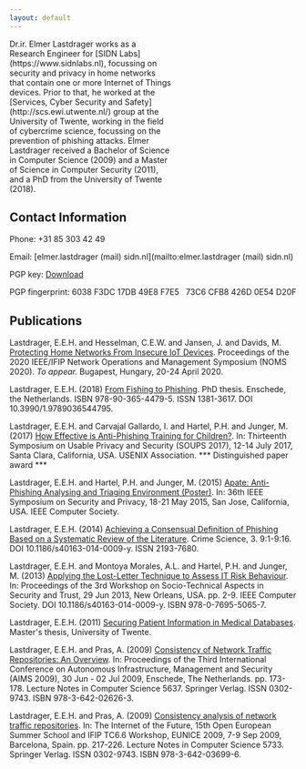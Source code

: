 ```yaml
---
layout: default
---
```


<div style="background-image: url('elmer-website.jpg'); height: 300px; width: 200px; float:right; margin-left: 10px; margin-bottom: 10px; margin-right: 10px; border-radius: 5px;-moz-border-radius: 5px;-webkit-border-radius: 5px;-khtml-border-radius: 5px;"> </div>
Dr.ir. Elmer Lastdrager works as a Research Engineer for [SIDN Labs](https://www.sidnlabs.nl), focussing on security and privacy in home networks that contain one or more Internet of Things devices.
Prior to that, he worked at the [Services, Cyber Security and Safety](http://scs.ewi.utwente.nl/) group at the University of Twente, working in the field of cybercrime science, focussing on the prevention of phishing attacks.
Elmer Lastdrager received a Bachelor of Science in Computer Science (2009) and a Master of Science in Computer Security (2011), and a PhD from the University of Twente (2018).

## Contact Information

Phone:	+31 85 303 42 49

Email:	[elmer.lastdrager (mail) sidn.nl](mailto:elmer.lastdrager (mail) sidn.nl)

PGP key:	[Download](pgpkey.asc)

PGP fingerprint: 6038 F3DC 17DB 49E8 F7E5 &nbsp; 73C6 CFB8 426D 0E54 D20F

## Publications

Lastdrager, E.E.H. and Hesselman, C.E.W. and Jansen, J. and Davids, M.
[Protecting Home Networks From Insecure IoT Devices](https://www.sidnlabs.nl/downloads/7FokYsWdEqs3rC3I9d0xOb/89b5f986185bb15d4e57bd22824c882f/Protecting_Home_Networks_From_Insecure_IoT_Devices.pdf).
Proceedings of the 2020 IEEE/IFIP Network Operations and
Management Symposium (NOMS 2020). *To appear.* Bugapest, Hungary,
20-24 April 2020.

Lastdrager, E.E.H. (2018) [From Fishing to Phishing](https://doi.org/10.3990/1.9789036544795).
PhD thesis. Enschede, the Netherlands.
ISBN 978-90-365-4479-5.
ISSN 1381-3617.
DOI 10.3990/1.9789036544795.

Lastdrager, E.E.H. and Carvajal Gallardo, I. and Hartel, P.H. and Junger, M. (2017)
[How Effective is Anti-Phishing Training for Children?](https://www.usenix.org/conference/soups2017/technical-sessions/presentation/lastdrager).
In: Thirteenth Symposium on Usable Privacy and Security (SOUPS 2017), 12-14 July 2017, Santa Clara, California, USA.
USENIX Association. *** Distinguished paper award ***

Lastdrager, E.E.H. and Hartel, P.H. and Junger, M. (2015)
[Apate: Anti-Phishing Analysing and Triaging Environment (Poster)](http://www.ieee-security.org/TC/SP2015/posters/paper_58.pdf).
In: 36th IEEE Symposium on Security and Privacy, 18-21 May 2015, San Jose, California, USA.
IEEE Computer Society.

Lastdrager, E.E.H. (2014) 
[Achieving a Consensual Definition of Phishing Based on a Systematic Review of the Literature](https://crimesciencejournal.biomedcentral.com/articles/10.1186/s40163-014-0009-y).
Crime Science, 3. 9:1-9:16.
DOI 10.1186/s40163-014-0009-y.
ISSN 2193-7680.

Lastdrager, E.E.H. and Montoya Morales, A.L. and Hartel, P.H. and Junger, M. (2013)
[Applying the Lost-Letter Technique to Assess IT Risk Behaviour](http://dx.doi.org/10.1109/STAST.2013.15). 
In: Proceedings of the 3rd Workshop on Socio-Technical Aspects in Security and Trust, 29 Jun 2013, New Orleans, USA. pp. 2-9. IEEE Computer Society.
DOI 10.1186/s40163-014-0009-y.
ISBN 978-0-7695-5065-7.

Lastdrager, E.E.H. (2011)
[Securing Patient Information in Medical Databases](http://essay.utwente.nl/61035/1/MSc_E_Lastdrager_DIES_CTIT.pdf).
Master's thesis, University of Twente.

Lastdrager, E.E.H. and Pras, A. (2009)
[Consistency of Network Traffic Repositories: An Overview](http://dx.doi.org/10.1007/978-3-642-02627-0_15).
In: Proceedings of the Third International Conference on Autonomous Infrastructure, Management and Security (AIMS 2009), 30 Jun - 02 Jul 2009, Enschede, The Netherlands. 
pp. 173-178. 
Lecture Notes in Computer Science 5637.
Springer Verlag.
ISSN 0302-9743.
ISBN 978-3-642-02626-3.

Lastdrager, E.E.H. and Pras, A. (2009)
[Consistency analysis of network traffic repositories](http://dx.doi.org/10.1007/978-3-642-03700-9_23).
In: The Internet of the Future, 15th Open European Summer School and IFIP TC6.6 Workshop, EUNICE 2009, 7-9 Sep 2009, Barcelona, Spain. 
pp. 217-226.
Lecture Notes in Computer Science 5733.
Springer Verlag.
ISSN 0302-9743.
ISBN 978-3-642-03699-6.


